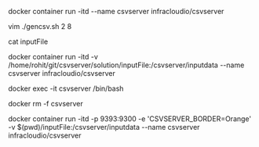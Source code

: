 docker container run -itd --name csvserver infracloudio/csvserver

vim ./gencsv.sh 2 8

cat inputFile

docker container run -itd -v /home/rohit/git/csvserver/solution/inputFile:/csvserver/inputdata --name csvserver infracloudio/csvserver

docker exec -it csvserver /bin/bash

docker rm -f csvserver

docker container run -itd -p 9393:9300 -e 'CSVSERVER_BORDER=Orange' -v $(pwd)/inputFile:/csvserver/inputdata --name csvserver infracloudio/csvserver
